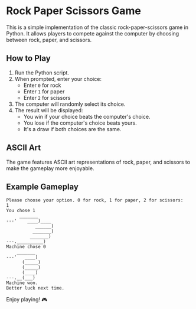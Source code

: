 # Rock Paper Scissors Game

This is a simple implementation of the classic rock-paper-scissors game in Python. It allows players to compete against the computer by choosing between rock, paper, and scissors.

## How to Play

1. Run the Python script.
2. When prompted, enter your choice:
   - Enter `0` for rock
   - Enter `1` for paper
   - Enter `2` for scissors
3. The computer will randomly select its choice.
4. The result will be displayed:
   - You win if your choice beats the computer's choice.
   - You lose if the computer's choice beats yours.
   - It's a draw if both choices are the same.

## ASCII Art

The game features ASCII art representations of rock, paper, and scissors to make the gameplay more enjoyable.

## Example Gameplay

```plaintext
Please choose your option. 0 for rock, 1 for paper, 2 for scissors:
1
You chose 1
     _______
---'    ____)____
           ______)
          _______)
         _______)
---.__________)
Machine chose 0
    _______
---'   ____)
      (_____)
      (_____)
      (____)
---.__(___)
Machine won. 
Better luck next time.
```

Enjoy playing! 🎮
